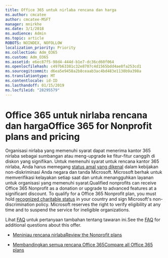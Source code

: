 ```yaml
---
title: Office 365 untuk nirlaba rencana dan harga
ms.author: cmcatee
author: cmcatee-MSFT
manager: mnirkhe
ms.date: 3/1/2018
ms.audience: Admin
ms.topic: article
ROBOTS: NOINDEX, NOFOLLOW
localization_priority: Priority
ms.collection: Adm_O365
ms.custom: Adm_O365
ms.assetid: e6ec87f5-98d4-444d-b1e7-dc36cd60f064
ms.openlocfilehash: c497b63381c32e8707c4d1565bdd4ae8fa253cd1
ms.sourcegitcommit: d6ea5e9458a2b8ceaab3ac4bd483e1130b9a398a
ms.translationtype: MT
ms.contentlocale: id-ID
ms.lasthandoff: 01/15/2019
ms.locfileid: "28295579"
---
```

# <a name="office-365-for-nonprofit-plans-and-pricing"></a><span data-ttu-id="d2b1c-102">Office 365 untuk nirlaba rencana dan harga</span><span class="sxs-lookup"><span data-stu-id="d2b1c-102">Office 365 for Nonprofit plans and pricing</span></span>

<span data-ttu-id="d2b1c-p101">Organisasi nirlaba yang memenuhi syarat dapat menerima kantor 365 nirlaba sebagai sumbangan atau meng-upgrade ke fitur-fitur canggih di diskon yang signifikan. Untuk memenuhi syarat untuk rencana kantor 365 nirlaba, Anda harus memegang [status amal yang dikenal](https://go.microsoft.com/fwlink/p/?LinkID=330253) dalam kebijakan non-diskriminasi Anda negara dan tanda Microsoft. Microsoft berhak untuk memverifikasi kelayakan setiap saat dan untuk menangguhkan layanan untuk organisasi yang memenuhi syarat.</span><span class="sxs-lookup"><span data-stu-id="d2b1c-p101">Qualified nonprofits can receive Office 365 Nonprofit as a donation or upgrade to advanced features at a significant discount. To qualify for a Office 365 Nonprofit plan, you must hold [recognized charitable status](https://go.microsoft.com/fwlink/p/?LinkID=330253) in your country and sign Microsoft's non-discrimination policy. Microsoft reserves the right to verify eligibility at any time and to suspend the service for ineligible organizations.</span></span> 
  
<span data-ttu-id="d2b1c-106">Lihat [FAQ](https://products.office.com/en-us/nonprofit/office-365-nonprofit) untuk pertanyaan tambahan tentang tawaran ini.</span><span class="sxs-lookup"><span data-stu-id="d2b1c-106">See the [FAQ](https://products.office.com/en-us/nonprofit/office-365-nonprofit) for additional questions about this offer.</span></span> 
  
- [<span data-ttu-id="d2b1c-107">Meninjau rencana nirlaba</span><span class="sxs-lookup"><span data-stu-id="d2b1c-107">Review the Nonprofit plans</span></span>](https://products.office.com/en-us/nonprofit/office-365-nonprofit-plans-and-pricing?tab=1)
    
- [<span data-ttu-id="d2b1c-108">Membandingkan semua rencana Office 365</span><span class="sxs-lookup"><span data-stu-id="d2b1c-108">Compare all Office 365 plans</span></span>](https://products.office.com/en-us/business/compare-more-office-365-for-business-plans)
    

